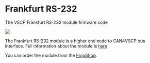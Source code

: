 <h1>Frankfurt RS-232</h1>

The VSCP Frankfurt RS-232 module firmware code

<img src="http://www.grodansparadis.com/images/frankfurt_rs232_4_small.png">

The Frankfurt RS-232 module is a higher end node to CAN4VSCP bus interface. Full information 
about the module is <a href="http://www.grodansparadis.com/frankfurt/rs232/frankfurt-rs232.html">here</a>

You can order the module from the <a href="http://www.frogshop.se/index.php?route=product/product&path=59&product_id=59">FrogShop</a>.

